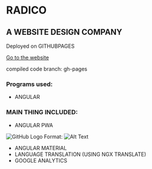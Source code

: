 # RADICO


## A WEBSITE DESIGN COMPANY 

Deployed on GITHUBPAGES

[Go to the website ]( https://roypa123.github.io/ron)

compiled code branch: gh-pages

### Programs used:
- ANGULAR

###  MAIN THING INCLUDED:

* ANGULAR PWA

![GitHub Logo](/images/logo.png)
Format: ![Alt Text](url)

* ANGULAR MATERIAL
* LANGUAGE TRANSLATION (USING NGX TRANSLATE)
* GOOGLE ANALYTICS

